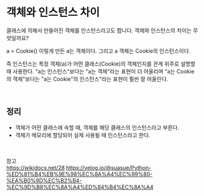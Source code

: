 # 객체와 인스턴스 차이

클래스에 의해서 만들어진 객체를 인스턴스라고도 합니다. 객체와 인스턴스의 차이는 무엇일까요?

a = Cookie() 이렇게 만든 a는 객체이다. 그리고 a 객체는 Cookie의 인스턴스이다.

즉 인스턴스는 특정 객체(a)가 어떤 클래스(Cookie)의 객체인지를 관계 위주로 설명할 때 사용한다. "a는 인스턴스"보다는 "a는 객체"라는 표현이 더 어울리며 "a는 Cookie의 객체"보다는 "a는 Cookie"의 인스턴스"라는 표현이 훨씬 잘 어울린다.

<br>

## 정리
+ 객체가 어떤 클래스에 속할 때, 객체를 해당 클래스의 인스턴스라고 부른다.
+ 객체가 메모리에 할당되어 실제 사용될 때 인스턴스라고 한다.

<br><br>
참고<br>
<https://wikidocs.net/28>
<https://velog.io/@suasue/Python-%ED%81%B4%EB%9E%98%EC%8A%A4%EC%99%80-%EA%B0%9D%EC%B2%B4-%EC%9D%B8%EC%8A%A4%ED%84%B4%EC%8A%A4>
